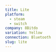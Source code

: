 ```yaml
---
title: Lite
platform:
  - steam
  - switch
company: 8Bitdo
variation: Yellow
connection: Bluetooth
slug: lite
---
```

